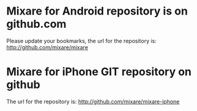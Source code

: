 # Mixare for Android repository is on github.com #

Please update your bookmarks, the url for the repository is:
http://github.com/mixare/mixare


# Mixare for iPhone GIT repository on github #

The url for the repository is:
http://github.com/mixare/mixare-iphone
